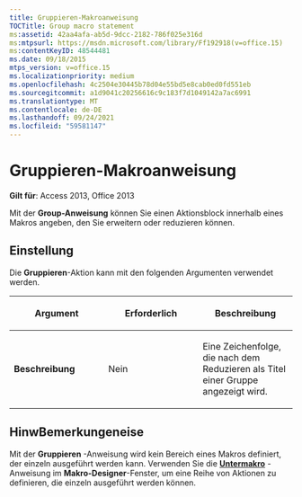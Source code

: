 ```yaml
---
title: Gruppieren-Makroanweisung
TOCTitle: Group macro statement
ms:assetid: 42aa4afa-ab5d-9dcc-2182-786f025e316d
ms:mtpsurl: https://msdn.microsoft.com/library/Ff192918(v=office.15)
ms:contentKeyID: 48544481
ms.date: 09/18/2015
mtps_version: v=office.15
ms.localizationpriority: medium
ms.openlocfilehash: 4c2504e30445b78d04e55bd5e8cab0ed0fd551eb
ms.sourcegitcommit: a1d9041c20256616c9c183f7d1049142a7ac6991
ms.translationtype: MT
ms.contentlocale: de-DE
ms.lasthandoff: 09/24/2021
ms.locfileid: "59581147"
---
```

# <a name="group-macro-statement"></a>Gruppieren-Makroanweisung


**Gilt für**: Access 2013, Office 2013

Mit der **Group-Anweisung** können Sie einen Aktionsblock innerhalb eines Makros angeben, den Sie erweitern oder reduzieren können.

## <a name="setting"></a>Einstellung

Die **Gruppieren**-Aktion kann mit den folgenden Argumenten verwendet werden.

<table>
<colgroup>
<col style="width: 33%" />
<col style="width: 33%" />
<col style="width: 33%" />
</colgroup>
<thead>
<tr class="header">
<th><p>Argument</p></th>
<th><p>Erforderlich</p></th>
<th><p>Beschreibung</p></th>
</tr>
</thead>
<tbody>
<tr class="odd">
<td><p><strong>Beschreibung</strong></p></td>
<td><p>Nein</p></td>
<td><p>Eine Zeichenfolge, die nach dem Reduzieren als Titel einer Gruppe angezeigt wird.</p></td>
</tr>
</tbody>
</table>


## <a name="remarks"></a>HinwBemerkungeneise

Mit der **Gruppieren** -Anweisung wird kein Bereich eines Makros definiert, der einzeln ausgeführt werden kann. Verwenden Sie die **[Untermakro](submacro-macro-statement.md)** -Anweisung im **Makro-Designer**-Fenster, um eine Reihe von Aktionen zu definieren, die einzeln ausgeführt werden können.

